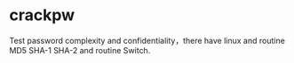# crackpw
Test password complexity and confidentiality，there have linux and routine MD5 SHA-1 SHA-2 and routine Switch.
